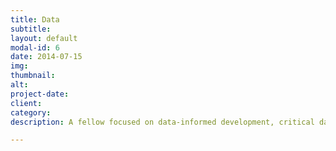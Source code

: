 ```yaml
---
title: Data
subtitle: 
layout: default
modal-id: 6
date: 2014-07-15
img: 
thumbnail: 
alt: 
project-date: 
client: 
category: 
description: A fellow focused on data-informed development, critical data analysis and implementation, or data-centric technological development that will further the ability of member organizations to create powerful visualizations with their content, gain answers to critical storage and access questions, and address intellectual property rights, re-use, and privacy issues.

---
```

